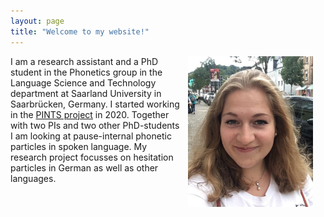 ```yaml
---
layout: page
title: "Welcome to my website!"
---
```


<img src="assets/me2.jpg" align="right" width="200" style="margin: 0px 20px 15px 10px;" />

I am a research assistant and a PhD student in the Phonetics group in the Language Science and Technology department at Saarland University in Saarbrücken, Germany.
I started working in the [PINTS project](https://www.pauseparticles.org) in 2020. Together with two PIs and two other PhD-students I am looking at pause-internal phonetic particles in spoken language. My research project focusses on hesitation particles in German as well as other languages.


